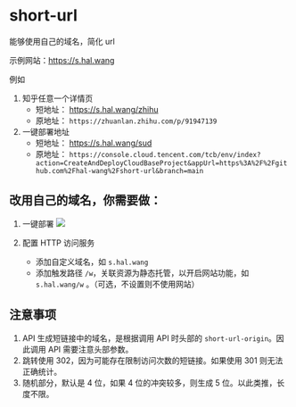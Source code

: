 # short-url

能够使用自己的域名，简化 url

示例网站：<https://s.hal.wang>

例如

1. 知乎任意一个详情页
   - 短地址： <https://s.hal.wang/zhihu>
   - 原地址： `https://zhuanlan.zhihu.com/p/91947139`
2. 一键部署地址
   - 短地址： <https://s.hal.wang/sud>
   - 原地址： `https://console.cloud.tencent.com/tcb/env/index?action=CreateAndDeployCloudBaseProject&appUrl=https%3A%2F%2Fgithub.com%2Fhal-wang%2Fshort-url&branch=main`

## 改用自己的域名，你需要做：

1. 一键部署 [![](https://main.qcloudimg.com/raw/67f5a389f1ac6f3b4d04c7256438e44f.svg)](https://console.cloud.tencent.com/tcb/env/index?action=CreateAndDeployCloudBaseProject&appUrl=https%3A%2F%2Fgithub.com%2Fhal-wang%2Fshort-url&branch=main)

2. 配置 HTTP 访问服务

   - 添加自定义域名，如 `s.hal.wang`
   - 添加触发路径 `/w`，关联资源为静态托管，以开启网站功能，如 `s.hal.wang/w` 。（可选，不设置则不使用网站）

## 注意事项

1. API 生成短链接中的域名，是根据调用 API 时头部的 `short-url-origin`。因此调用 API 需要注意头部参数。
2. 跳转使用 302，因为可能存在限制访问次数的短链接。如果使用 301 则无法正确统计。
3. 随机部分，默认是 4 位，如果 4 位的冲突较多，则生成 5 位。以此类推，长度不限。
